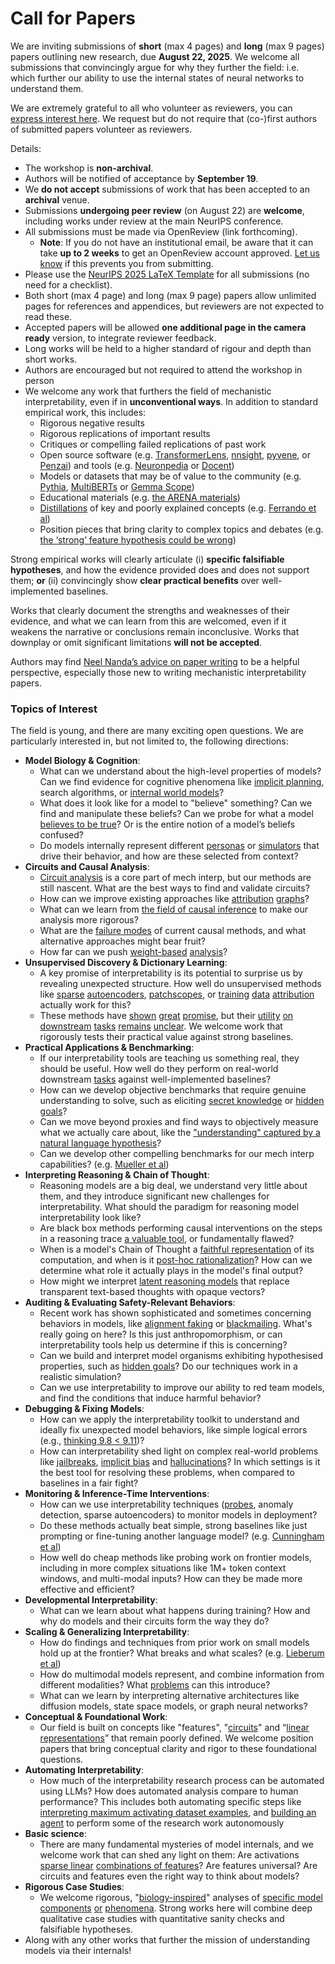 # Call for Papers
We are inviting submissions of **short** (max 4 pages) and **long** (max 9 pages) papers outlining new research, due **August 22, 2025**. We welcome all submissions that convincingly argue for why they further the field: i.e. which further our ability to use the internal states of neural networks to understand them. 

We are extremely grateful to all who volunteer as reviewers, you can [express interest here](https://www.google.com/url?q=https://docs.google.com/forms/d/e/1FAIpQLSdiw1SJllzoTz_nqzDTzTOGb9DV3W_truQyh-WvYj_QGIi7Mg/viewform?usp%3Ddialog&sa=D&source=editors&ust=1753981746602076&usg=AOvVaw21aSfTO3d42klRFuBDIuwL). We request but do not require that (co-)first authors of submitted papers volunteer as reviewers. 

Details: 
* The workshop is **non-archival**.
* Authors will be notified of acceptance by **September 19**.
* We **do not accept** submissions of work that has been accepted to an **archival** venue.
* Submissions **undergoing peer review** (on August 22) are **welcome**, including works under review at the main NeurIPS conference.
* All submissions must be made via OpenReview (link forthcoming).
  * **Note**: If you do not have an institutional email, be aware that it can take **up to 2 weeks** to get an OpenReview account approved. [Let us know](mailto:neurips2025@mechinterpworkshop.com) if this prevents you from submitting.
* Please use the [NeurIPS 2025 LaTeX Template](https://www.google.com/url?q=https://media.neurips.cc/Conferences/NeurIPS2025/Styles.zip&sa=D&source=editors&ust=1753981746604864&usg=AOvVaw2bRzNodcjHiBQukhJFGjCr) for all submissions (no need for a checklist).
* Both short (max 4 page) and long (max 9 page) papers allow unlimited pages for references and appendices, but reviewers are not expected to read these.
* Accepted papers will be allowed **one additional page in the camera ready** version, to integrate reviewer feedback.
* Long works will be held to a higher standard of rigour and depth than short works.
* Authors are encouraged but not required to attend the workshop in person
* We welcome any work that furthers the field of mechanistic interpretability, even if in **unconventional ways**. In addition to standard empirical work, this includes:
  * Rigorous negative results
  * Rigorous replications of important results
  * Critiques or compelling failed replications of past work
  * Open source software (e.g. [TransformerLens](https://www.google.com/url?q=https://github.com/neelnanda-io/TransformerLens&sa=D&source=editors&ust=1753981746607617&usg=AOvVaw3KwT4ZrsIjAd7Nrm1zTEwr), [nnsight](https://www.google.com/url?q=https://github.com/ndif-team/nnsight&sa=D&source=editors&ust=1753981746607772&usg=AOvVaw19kCqOoPWmDRdJzdQ-BtQ1), [pyvene](https://www.google.com/url?q=https://github.com/stanfordnlp/pyvene/tree/main/pyvene/models/mlp&sa=D&source=editors&ust=1753981746607907&usg=AOvVaw2uH0NbNa0vEqO_okKj22s7), or [Penzai](https://www.google.com/url?q=https://github.com/google-deepmind/penzai&sa=D&source=editors&ust=1753981746608080&usg=AOvVaw2yXYHL-d9CmBGAExHE9iTM)) and tools (e.g. [Neuronpedia](https://www.google.com/url?q=http://neuronpedia.org&sa=D&source=editors&ust=1753981746608251&usg=AOvVaw2EIn5yiAPJtbfTJ9z6xJuJ) or [Docent](https://www.google.com/url?q=https://transluce.org/introducing-docent&sa=D&source=editors&ust=1753981746608422&usg=AOvVaw2YcrO30n3dJYjy0J0C_YkN))
  * Models or datasets that may be of value to the community (e.g. [Pythia](https://www.google.com/url?q=https://arxiv.org/abs/2304.01373&sa=D&source=editors&ust=1753981746608818&usg=AOvVaw2gNLuUfgaMwcn-34penS1V), [MultiBERTs](https://www.google.com/url?q=https://arxiv.org/abs/2106.16163&sa=D&source=editors&ust=1753981746608965&usg=AOvVaw0RwtQvke6eiiWtFSydLqCH) or [Gemma Scope](https://www.google.com/url?q=https://arxiv.org/abs/2408.05147&sa=D&source=editors&ust=1753981746609078&usg=AOvVaw39f9VWnKWPQJ3JUVq46b8i))
  * Educational materials (e.g. [the ARENA materials](https://www.google.com/url?q=https://arena3-chapter1-transformer-interp.streamlit.app/&sa=D&source=editors&ust=1753981746609382&usg=AOvVaw3fEgyZlnlaeAdpgpbnLZHi))
  * [Distillations](https://www.google.com/url?q=https://distill.pub/2017/research-debt/&sa=D&source=editors&ust=1753981746609688&usg=AOvVaw3rpJfks_h1vF1m-nerA-ky) of key and poorly explained concepts (e.g. [Ferrando et al](https://www.google.com/url?q=https://arxiv.org/abs/2405.00208&sa=D&source=editors&ust=1753981746609900&usg=AOvVaw2gIqcYNthfDg1HnXneqFSV))
  * Position pieces that bring clarity to complex topics and debates (e.g. [the ‘strong’ feature hypothesis could be wrong](https://www.google.com/url?q=https://www.alignmentforum.org/posts/tojtPCCRpKLSHBdpn/the-strong-feature-hypothesis-could-be-wrong&sa=D&source=editors&ust=1753981746610379&usg=AOvVaw1JfcH_i39rtmheOsfMdN30))

Strong empirical works will clearly articulate (i) **specific falsifiable hypotheses**, and how the evidence provided does and does not support them; **or** (ii) convincingly show **clear practical benefits** over well-implemented baselines. 

Works that clearly document the strengths and weaknesses of their evidence, and what we can learn from this are welcomed, even if it weakens the narrative or conclusions remain inconclusive. Works that downplay or omit significant limitations **will not be accepted**. 

Authors may find [Neel Nanda’s advice on paper writing](https://www.google.com/url?q=https://www.alignmentforum.org/posts/eJGptPbbFPZGLpjsp/highly-opinionated-advice-on-how-to-write-ml-papers&sa=D&source=editors&ust=1753981746612483&usg=AOvVaw1JDQ78HObOYd6Rwtyh4whi) to be a helpful perspective, especially those new to writing mechanistic interpretability papers. 
### Topics of Interest
The field is young, and there are many exciting open questions. We are particularly interested in, but not limited to, the following directions: 
* **Model Biology & Cognition**:
  * What can we understand about the high-level properties of models? Can we find evidence for cognitive phenomena like [implicit planning](https://www.google.com/url?q=https://transformer-circuits.pub/2025/attribution-graphs/biology.html%23dives-poems&sa=D&source=editors&ust=1753981746613807&usg=AOvVaw1EXbpkXNB3hb_UYOhZbiW3), search algorithms, or [internal world models](https://www.google.com/url?q=https://arxiv.org/abs/2210.13382&sa=D&source=editors&ust=1753981746614099&usg=AOvVaw1EKbSBJHVEGCZciVBHDeOy)?
  * What does it look like for a model to "believe" something? Can we find and manipulate these beliefs? Can we probe for what a model [believes to be true](https://www.google.com/url?q=https://arxiv.org/abs/2310.06824&sa=D&source=editors&ust=1753981746614603&usg=AOvVaw3-zyeYQhNp9hg1Gr2E7ODM)? Or is the entire notion of a model’s beliefs confused?
  * Do models internally represent different [personas](https://www.google.com/url?q=https://arxiv.org/abs/2406.12094&sa=D&source=editors&ust=1753981746614980&usg=AOvVaw1wSFHJ4tB1ggWB4gxuZ8fJ) or [simulators](https://www.google.com/url?q=https://www.nature.com/articles/s41586-023-06647-8&sa=D&source=editors&ust=1753981746615120&usg=AOvVaw3aSg9dp2qh4qmuoRQWimH7) that drive their behavior, and how are these selected from context?
* **Circuits and Causal Analysis**:
  * [Circuit analysis](https://www.google.com/url?q=https://distill.pub/2020/circuits/zoom-in/&sa=D&source=editors&ust=1753981746615659&usg=AOvVaw3aans7oBurcLQ-IQDxUZeN) is a core part of mech interp, but our methods are still nascent. What are the best ways to find and validate circuits?
  * How can we improve existing approaches like [attribution](https://www.google.com/url?q=https://arxiv.org/abs/2406.11944&sa=D&source=editors&ust=1753981746616240&usg=AOvVaw1slDT3xWjJB3BGeZ2rEQPQ) [graphs](https://www.google.com/url?q=https://transformer-circuits.pub/2025/attribution-graphs/methods.html&sa=D&source=editors&ust=1753981746616383&usg=AOvVaw0ZAJ0ah8srYLrcvy51V0wf)?
  * What can we learn from [the field of causal inference](https://www.google.com/url?q=https://arxiv.org/abs/2407.04690&sa=D&source=editors&ust=1753981746616702&usg=AOvVaw0jHhUc1b8i384CuiEwGBhY) to make our analysis more rigorous?
  * What are the [failure modes](https://www.google.com/url?q=https://arxiv.org/abs/2307.15771&sa=D&source=editors&ust=1753981746617091&usg=AOvVaw1azGzFau91tTvRsuAMZ5KA) of current causal methods, and what alternative approaches might bear fruit?
  * How far can we push [weight-based](https://www.google.com/url?q=https://arxiv.org/abs/2301.05217&sa=D&source=editors&ust=1753981746617512&usg=AOvVaw1uHy85clcBspQJr2jlo_c_) [analysis](https://www.google.com/url?q=https://arxiv.org/abs/2410.08417&sa=D&source=editors&ust=1753981746617636&usg=AOvVaw1Gjbz9FHeKMcNQSTZMvrzp)?
* **Unsupervised Discovery & Dictionary Learning**:
  * A key promise of interpretability is its potential to surprise us by revealing unexpected structure. How well do unsupervised methods like [sparse](https://www.google.com/url?q=https://arxiv.org/abs/2103.15949&sa=D&source=editors&ust=1753981746618437&usg=AOvVaw0fOF62vmnT7pLD8z34kd7_) [autoencoders](https://www.google.com/url?q=https://transformer-circuits.pub/2023/monosemantic-features&sa=D&source=editors&ust=1753981746618572&usg=AOvVaw0eAd3ewfkHqA84nOakUQKV), [patch](https://www.google.com/url?q=https://arxiv.org/abs/2401.06102&sa=D&source=editors&ust=1753981746618678&usg=AOvVaw3dQpEU7BU0t2rzhazvTu9t)[scopes](https://www.google.com/url?q=https://arxiv.org/abs/2403.10949v2&sa=D&source=editors&ust=1753981746618761&usg=AOvVaw0GX1H7CK-fkqxJfS4gRkCm), or [training](https://www.google.com/url?q=https://proceedings.mlr.press/v70/koh17a?ref%3Dhttps://githubhelp.com&sa=D&source=editors&ust=1753981746619176&usg=AOvVaw2wq16DdQ28lLwD98yhLcA4) [data](https://www.google.com/url?q=https://arxiv.org/abs/2308.03296&sa=D&source=editors&ust=1753981746619340&usg=AOvVaw3uA7D4LYt7L_5iXa7-sveY) [attribution](https://www.google.com/url?q=https://arxiv.org/abs/2205.11482&sa=D&source=editors&ust=1753981746619486&usg=AOvVaw3JR1WJlZAC-3cYfBCIDVG0) actually work for this?
  * These methods have [shown](https://www.google.com/url?q=https://transformer-circuits.pub/2024/scaling-monosemanticity/index.html&sa=D&source=editors&ust=1753981746619811&usg=AOvVaw23EKoOtFmXb7QEgXSIUC2W) [great](https://www.google.com/url?q=https://transformer-circuits.pub/2025/attribution-graphs/biology.html&sa=D&source=editors&ust=1753981746620006&usg=AOvVaw03HPdA0QCGbN6oRnanz7BP) [promise](https://www.google.com/url?q=https://arxiv.org/abs/2503.10965&sa=D&source=editors&ust=1753981746620143&usg=AOvVaw3-LDRml-d336P5vbX684w9), but their [utility](https://www.google.com/url?q=https://arxiv.org/abs/2502.16681&sa=D&source=editors&ust=1753981746620339&usg=AOvVaw1JcFkCvnsspMDAByfmzdGD) [on](https://www.google.com/url?q=https://www.tilderesearch.com/blog/sieve&sa=D&source=editors&ust=1753981746620483&usg=AOvVaw2FCbY4CZ47QgziSb9DhGoa) [downstream](https://www.google.com/url?q=https://arxiv.org/abs/2501.17148&sa=D&source=editors&ust=1753981746620608&usg=AOvVaw1jz96vpaPUP8kBdxarfBxr) [tasks](https://www.google.com/url?q=https://transformer-circuits.pub/2024/features-as-classifiers/index.html&sa=D&source=editors&ust=1753981746620761&usg=AOvVaw3-XNLw-l1_lI91sawI5SQN) [remains](https://www.google.com/url?q=https://arxiv.org/abs/2502.04382&sa=D&source=editors&ust=1753981746620951&usg=AOvVaw3izEJHgq2aFuHQ61knfu1x) [unclear](https://www.google.com/url?q=https://www.alignmentforum.org/posts/4uXCAJNuPKtKBsi28/negative-results-for-saes-on-downstream-tasks&sa=D&source=editors&ust=1753981746621131&usg=AOvVaw1Djz15sVK28K4wQfRch6LU). We welcome work that rigorously tests their practical value against strong baselines.
* **Practical Applications & Benchmarking**:
  * If our interpretability tools are teaching us something real, they should be useful. How well do they perform on real-world downstream [tasks](https://www.google.com/url?q=https://www.lesswrong.com/posts/wGRnzCFcowRCrpX4Y/downstream-applications-as-validation-of-interpretability&sa=D&source=editors&ust=1753981746621836&usg=AOvVaw17ZAF6dRdHpalHA98J-uT7) against well-implemented baselines?
  * How can we develop objective benchmarks that require genuine understanding to solve, such as eliciting [secret knowledge](https://www.google.com/url?q=https://arxiv.org/abs/2505.14352&sa=D&source=editors&ust=1753981746622317&usg=AOvVaw255fCvAwiTFBmm9vPkzqX3) or [hidden goals](https://www.google.com/url?q=https://arxiv.org/abs/2503.10965&sa=D&source=editors&ust=1753981746622440&usg=AOvVaw2PAsSL7jDqpOtQTx01JZr8)?
  * Can we move beyond proxies and find ways to objectively measure what we actually care about, like the ["understanding" captured by a natural language hypothesis](https://www.google.com/url?q=https://arxiv.org/abs/2502.04382&sa=D&source=editors&ust=1753981746622852&usg=AOvVaw1FjjULVHzjKlpgD6n-jt9z)?
  * Can we develop other compelling benchmarks for our mech interp capabilities? (e.g. [Mueller et al](https://www.google.com/url?q=https://arxiv.org/abs/2504.13151&sa=D&source=editors&ust=1753981746623206&usg=AOvVaw022uB8lFGBM0Tsj5Dtrs85))
* **Interpreting Reasoning & Chain of Thought**:
  * Reasoning models are a big deal, we understand very little about them, and they introduce significant new challenges for interpretability. What should the paradigm for reasoning model interpretability look like?
  * Are black box methods performing causal interventions on the steps in a reasoning trace [a valuable tool](https://www.google.com/url?q=https://arxiv.org/abs/2506.19143&sa=D&source=editors&ust=1753981746624259&usg=AOvVaw0YaLjWK3ndpyKlETM-Uz7C), or fundamentally flawed?
  * When is a model's Chain of Thought a [faithful representation](https://www.google.com/url?q=https://arxiv.org/abs/2305.04388&sa=D&source=editors&ust=1753981746624578&usg=AOvVaw0rofnflT-KiGbq0jpOAyzY) of its computation, and when is it [post-hoc rationalization](https://www.google.com/url?q=https://arxiv.org/abs/2503.08679&sa=D&source=editors&ust=1753981746624802&usg=AOvVaw0MxN6ILSVZygPTDfvq-2eI)? How can we determine what role it actually plays in the model's final output?
  * How might we interpret [latent reasoning models](https://www.google.com/url?q=https://arxiv.org/abs/2412.06769&sa=D&source=editors&ust=1753981746625137&usg=AOvVaw0XsiPPeSBtbdMo9azG7QYi) that replace transparent text-based thoughts with opaque vectors?
* **Auditing & Evaluating Safety-Relevant Behaviors**:
  * Recent work has shown sophisticated and sometimes concerning behaviors in models, like [alignment faking](https://www.google.com/url?q=https://arxiv.org/abs/2412.14093&sa=D&source=editors&ust=1753981746625766&usg=AOvVaw0BJIAsyTomHAcmKPrb3quU) or [blackmailing](https://www.google.com/url?q=https://www.anthropic.com/research/agentic-misalignment&sa=D&source=editors&ust=1753981746625904&usg=AOvVaw1BC7CiKHGuFaP5QKhE7VHS). What's really going on here? Is this just anthropomorphism, or can interpretability tools help us determine if this is concerning?
  * Can we build and interpret model organisms exhibiting hypothesised properties, such as [hidden goals](https://www.google.com/url?q=https://arxiv.org/abs/2503.10965&sa=D&source=editors&ust=1753981746626557&usg=AOvVaw2WYjacpESBBCLf_dVcyIkJ)? Do our techniques work in a realistic simulation?
  * Can we use interpretability to improve our ability to red team models, and find the conditions that induce harmful behavior?
* **Debugging & Fixing Models**:
  * How can we apply the interpretability toolkit to understand and ideally fix unexpected model behaviors, like simple logical errors (e.g., [thinking 9.8 < 9.11](https://www.google.com/url?q=https://transluce.org/observability-interface&sa=D&source=editors&ust=1753981746627833&usg=AOvVaw0lTQ6V-qgMHBZK0wUnjnpw))?
  * How can interpretability shed light on complex real-world problems like [jailbreaks](https://www.google.com/url?q=https://transformer-circuits.pub/2025/attribution-graphs/biology.html%23dives-jailbreak&sa=D&source=editors&ust=1753981746628220&usg=AOvVaw0IpeTeEw7_Dv1nBBMWYIOo), [implicit bias](https://www.google.com/url?q=https://arxiv.org/abs/2506.10922&sa=D&source=editors&ust=1753981746628348&usg=AOvVaw12V2i11am5yr1dI7Rsl9BP) and [hallucinations](https://www.google.com/url?q=https://arxiv.org/abs/2411.14257&sa=D&source=editors&ust=1753981746628526&usg=AOvVaw3kMBIfGdA7W6eI_KiBxPKs)? In which settings is it the best tool for resolving these problems, when compared to baselines in a fair fight?
* **Monitoring & Inference-Time Interventions**:
  * How can we use interpretability techniques ([probes](https://www.google.com/url?q=https://arxiv.org/abs/2102.12452&sa=D&source=editors&ust=1753981746629320&usg=AOvVaw3chbiAeMzDIe9O8OfY_mrl), anomaly detection, sparse autoencoders) to monitor models in deployment?
  * Do these methods actually beat simple, strong baselines like just prompting or fine-tuning another language model? (e.g. [Cunningham et al](https://www.google.com/url?q=https://alignment.anthropic.com/2025/cheap-monitors/&sa=D&source=editors&ust=1753981746629846&usg=AOvVaw1fL0QXk6ced0j6NRe8kjLq))
  * How well do cheap methods like probing work on frontier models, including in more complex situations like 1M+ token context windows, and multi-modal inputs? How can they be made more effective and efficient?
* **Developmental Interpretability**:
  * What can we learn about what happens during training? How and why do models and their circuits form the way they do?
* **Scaling & Generalizing Interpretability**:
  * How do findings and techniques from prior work on small models hold up at the frontier? What breaks and what scales? (e.g. [Lieberum et al](https://www.google.com/url?q=https://arxiv.org/abs/2307.09458&sa=D&source=editors&ust=1753981746631531&usg=AOvVaw0f8T_m0BYMVWy2JSlK3ReO))
  * How do multimodal models represent, and combine information from different modalities? What [problems](https://www.google.com/url?q=https://openreview.net/pdf?id%3DVUhRdZp8ke&sa=D&source=editors&ust=1753981746631916&usg=AOvVaw36yPKenIPNJeplIvoXFaut) can this introduce?
  * What can we learn by interpreting alternative architectures like diffusion models, state space models, or graph neural networks?
* **Conceptual & Foundational Work**:
  * Our field is built on concepts like "features", "[circuits](https://www.google.com/url?q=https://distill.pub/2020/circuits/zoom-in/&sa=D&source=editors&ust=1753981746632781&usg=AOvVaw3Bu83lDwtDHWuDbMYoQuoK)" and “[linear representations](https://www.google.com/url?q=https://transformer-circuits.pub/2024/july-update/index.html%23linear-representations&sa=D&source=editors&ust=1753981746633014&usg=AOvVaw1D_maw4YmuP9izIz34wd8T)” that remain poorly defined. We welcome position papers that bring conceptual clarity and rigor to these foundational questions.
* **Automating Interpretability**:
  * How much of the interpretability research process can be automated using LLMs? How does automated analysis compare to human performance? This includes both automating specific steps like [interpreting maximum activating dataset examples](https://www.google.com/url?q=https://openaipublic.blob.core.windows.net/neuron-explainer/paper/index.html&sa=D&source=editors&ust=1753981746634047&usg=AOvVaw3PPQvunbp61dVQoCvTWKsJ), and [building an agent](https://www.google.com/url?q=https://arxiv.org/abs/2404.14394&sa=D&source=editors&ust=1753981746634177&usg=AOvVaw1eduBNGrWDDWvWZPKxkaYs) to perform some of the research work autonomously
* **Basic science**:
  * There are many fundamental mysteries of model internals, and we welcome work that can shed any light on them: Are activations [sparse linear](https://www.google.com/url?q=https://arxiv.org/abs/1601.03764&sa=D&source=editors&ust=1753981746634825&usg=AOvVaw05pJJQR8kCqXpXGTvSuH4a) [combinations of features](https://www.google.com/url?q=https://transformer-circuits.pub/2022/toy_model/index.html&sa=D&source=editors&ust=1753981746634988&usg=AOvVaw2r8NabQId5BfV1EOX8xenk)? Are features universal? Are circuits and features even the right way to think about models?
* **Rigorous Case Studies**:
  * We welcome rigorous, "[biology-inspired](https://www.google.com/url?q=https://distill.pub/2020/circuits/curve-circuits/&sa=D&source=editors&ust=1753981746635728&usg=AOvVaw3FRw9MJdGwZ4sykjFy54VV)" analyses of [specific model](https://www.google.com/url?q=https://arxiv.org/abs/2310.04625&sa=D&source=editors&ust=1753981746635924&usg=AOvVaw1_JLBerQMOCKtztJlCumFR) [components](https://www.google.com/url?q=https://transformer-circuits.pub/2024/scaling-monosemanticity/index.html&sa=D&source=editors&ust=1753981746636072&usg=AOvVaw0Xnt_LTkVTcrbAkz--Utyb) [or](https://www.google.com/url?q=https://arxiv.org/abs/2305.01610&sa=D&source=editors&ust=1753981746636169&usg=AOvVaw3z5gqQYFGmDb9_Qo53UP6r) [phenomena](https://www.google.com/url?q=https://arxiv.org/abs/2306.09346&sa=D&source=editors&ust=1753981746636269&usg=AOvVaw3Sp_Op2uFai0cqcHPoAGXc). Strong works here will combine deep qualitative case studies with quantitative sanity checks and falsifiable hypotheses.
* Along with any other works that further the mission of understanding models via their internals!